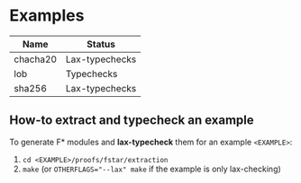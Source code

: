 # Examples

| Name     | Status         |
| -------- | -------------- |
| chacha20 | Lax-typechecks |
| lob      | Typechecks     |
| sha256   | Lax-typechecks |

## How-to extract and typecheck an example
To generate F* modules and **lax-typecheck** them for an example `<EXAMPLE>`:
1. `cd <EXAMPLE>/proofs/fstar/extraction`
2. `make` (or `OTHERFLAGS="--lax" make` if the example is only lax-checking)

